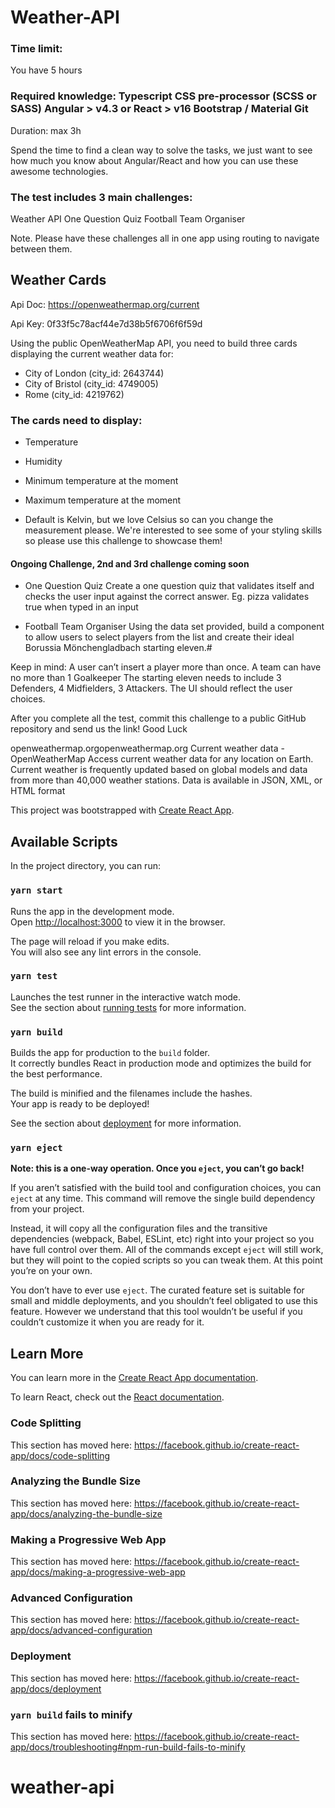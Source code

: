 # Weather-API
### Time limit:

You have 5 hours

### Required knowledge: Typescript CSS pre-processor (SCSS or SASS) Angular > v4.3 or React > v16 Bootstrap / Material Git

Duration: max 3h

Spend the time to find a clean way to solve the tasks, we just want to see how much you know about Angular/React and how you can use these awesome technologies.

### The test includes 3 main challenges:

Weather API One Question Quiz Football Team Organiser

Note. Please have these challenges all in one app using routing to navigate between them.

## Weather Cards

Api Doc: https://openweathermap.org/current

Api Key: 0f33f5c78acf44e7d38b5f6706f6f59d

Using the public OpenWeatherMap API, you need to build three cards displaying the current weather data for:

* City of London (city_id: 2643744) 
* City of Bristol (city_id: 4749005) 
* Rome (city_id: 4219762)

### The cards need to display:
* Temperature 
* Humidity 
* Minimum temperature at the moment 
* Maximum temperature at the moment

* Default is Kelvin, but we love Celsius so can you change the measurement please. We're interested to see some of your styling skills so please use this challenge to showcase them!

#### Ongoing Challenge, 2nd and 3rd challenge coming soon


* One Question Quiz Create a one question quiz that validates itself and checks the user input against the correct answer. Eg. pizza validates true when typed in an input

* Football Team Organiser Using the data set provided, build a component to allow users to select players from the list and create their ideal Borussia Mönchengladbach starting eleven.#

Keep in mind: A user can’t insert a player more than once. A team can have no more than 1 Goalkeeper The starting eleven needs to include 3 Defenders, 4 Midfielders, 3 Attackers. The UI should reflect the user choices.

After you complete all the test, commit this challenge to a public GitHub repository and send us the link! Good Luck

openweathermap.orgopenweathermap.org Current weather data - OpenWeatherMap Access current weather data for any location on Earth. Current weather is frequently updated based on global models and data from more than 40,000 weather stations. Data is available in JSON, XML, or HTML format


This project was bootstrapped with [Create React App](https://github.com/facebook/create-react-app).

## Available Scripts

In the project directory, you can run:

### `yarn start`

Runs the app in the development mode.<br />
Open [http://localhost:3000](http://localhost:3000) to view it in the browser.

The page will reload if you make edits.<br />
You will also see any lint errors in the console.

### `yarn test`

Launches the test runner in the interactive watch mode.<br />
See the section about [running tests](https://facebook.github.io/create-react-app/docs/running-tests) for more information.

### `yarn build`

Builds the app for production to the `build` folder.<br />
It correctly bundles React in production mode and optimizes the build for the best performance.

The build is minified and the filenames include the hashes.<br />
Your app is ready to be deployed!

See the section about [deployment](https://facebook.github.io/create-react-app/docs/deployment) for more information.

### `yarn eject`

**Note: this is a one-way operation. Once you `eject`, you can’t go back!**

If you aren’t satisfied with the build tool and configuration choices, you can `eject` at any time. This command will remove the single build dependency from your project.

Instead, it will copy all the configuration files and the transitive dependencies (webpack, Babel, ESLint, etc) right into your project so you have full control over them. All of the commands except `eject` will still work, but they will point to the copied scripts so you can tweak them. At this point you’re on your own.

You don’t have to ever use `eject`. The curated feature set is suitable for small and middle deployments, and you shouldn’t feel obligated to use this feature. However we understand that this tool wouldn’t be useful if you couldn’t customize it when you are ready for it.

## Learn More

You can learn more in the [Create React App documentation](https://facebook.github.io/create-react-app/docs/getting-started).

To learn React, check out the [React documentation](https://reactjs.org/).

### Code Splitting

This section has moved here: https://facebook.github.io/create-react-app/docs/code-splitting

### Analyzing the Bundle Size

This section has moved here: https://facebook.github.io/create-react-app/docs/analyzing-the-bundle-size

### Making a Progressive Web App

This section has moved here: https://facebook.github.io/create-react-app/docs/making-a-progressive-web-app

### Advanced Configuration

This section has moved here: https://facebook.github.io/create-react-app/docs/advanced-configuration

### Deployment

This section has moved here: https://facebook.github.io/create-react-app/docs/deployment

### `yarn build` fails to minify

This section has moved here: https://facebook.github.io/create-react-app/docs/troubleshooting#npm-run-build-fails-to-minify
# weather-api
